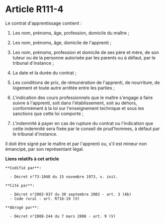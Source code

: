 # Article R111-4

Le contrat d'apprentissage contient :

1. Les nom, prénoms, âge, profession, domicile du maître ;

2. Les nom, prénoms, âge, domicile de l'apprenti ;

3. Les nom, prénoms, profession et domicile de ses père et mère, de son tuteur ou de la personne autorisée par les parents ou
à défaut, par le tribunal d'instance ;

4. La date et la durée du contrat ;

5. Les conditions de prix, de rémunération de l'apprenti, de nourriture, de logement et toute autre arrêtée entre les
parties ;

6. L'indication des cours professionnels que le maître s'engage à faire suivre à l'apprenti, soit dans l'établissement, soit
au dehors, conformément à la loi sur l'enseignement technique et sous les sanctions que cette loi comporte ;

7. L'indemnité à payer en cas de rupture du contrat ou l'indication que cette indemnité sera fixée par le conseil de
prud'hommes, à défaut par le tribunal d'instance.

Il doit être signé par le maître et par l'apprenti ou, s'il est mineur non émancipé, par son représentant légal.

**Liens relatifs à cet article**

	**Codifié par**:

	  - Décret n°73-1048 du 15 novembre 1973, v. init.

	**Cité par**:

	  - Décret n°2003-937 du 30 septembre 2003 - art. 3 (Ab)
	  - Code rural - art. R716-19 (V)

	**Abrogé par**:

	  - Décret n°2008-244 du 7 mars 2008 - art. 9 (V)

